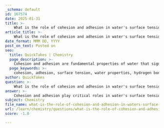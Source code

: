 ```yaml
---
_schema: default
id: 167574
date: 2025-01-31
title: >-
    What is the role of cohesion and adhesion in water's surface tension?
article_title: >-
    What is the role of cohesion and adhesion in water's surface tension?
date_format: MMM DD, YYYY
post_on_text: Posted on
seo:
  title: QuickTakes | Chemistry
  page_description: >-
    Cohesion and adhesion are fundamental properties of water that significantly influence its surface tension, allowing it to resist external forces and facilitating various natural processes such as capillary action and nutrient transport in plants.
  page_keywords: >-
    cohesion, adhesion, surface tension, water properties, hydrogen bonding, capillary action, meniscus, water striders, xylem transport, biological processes
author: QuickTakes
question: >-
    What is the role of cohesion and adhesion in water's surface tension?
answer: >-
    Cohesion and adhesion play critical roles in water's surface tension, which is a fundamental property of water that allows it to resist external forces.\n\n### Cohesion\nCohesion refers to the attraction between molecules of the same substance. In water, this is primarily due to hydrogen bonding, which creates strong cohesive forces among water molecules. These cohesive forces are responsible for water's high surface tension, allowing it to behave like a stretched elastic membrane. This phenomenon is evident when water droplets form beads on surfaces, as the molecules at the surface are pulled inward by the hydrogen bonds with other water molecules. This high surface tension enables small insects, such as water striders, to walk on the surface of water without sinking.\n\n### Adhesion\nAdhesion, on the other hand, is the attraction between molecules of different substances. Water's ability to adhere to other polar surfaces, such as glass, is also a result of hydrogen bonding. This property is crucial for various processes, including capillary action, where water can move through narrow spaces against gravity. For instance, when water is placed in a graduated cylinder, it adheres to the glass, creating a meniscus. This interaction between adhesion and cohesion allows water to travel through plant xylem, facilitating the transport of nutrients and water from roots to leaves.\n\n### Surface Tension\nThe interplay between cohesion and adhesion contributes to surface tension. The cohesive forces among water molecules create a high surface tension, which allows the water surface to resist external forces. This is why objects that are denser than water, like a needle, can float on the surface if they do not break the surface tension. Additionally, the balance of cohesion and adhesion is essential for various biological processes, including the movement of water in plants and the formation of droplets.\n\nIn summary, cohesion provides water with its high surface tension, while adhesion allows water to interact with other materials, both of which are vital for numerous natural processes.
subject: Chemistry
file_name: what-is-the-role-of-cohesion-and-adhesion-in-waters-surface-tension.md
url: /learn/chemistry/questions/what-is-the-role-of-cohesion-and-adhesion-in-waters-surface-tension
score: -1.0

---
```


&nbsp;